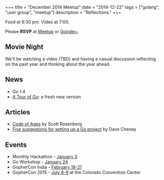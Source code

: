 +++
title = "December 2014 Meetup"
date = "2014-12-22"
tags = ["golang", "user group", "meetup"]
description = "Reflections."
+++

Food at 6:30 pm. Video at 7:00.

Please **RSVP** at [Meetup](http://www.meetup.com/startupedmonton/events/qfwsfhysqbdc/) or [Google+](https://plus.google.com/events/cnomfksnte82t36o2pekscrtee8?authkey=CPu6pY-HvPD3cQ).

## Movie Night

We'll be watching a video (TBD) and having a casual discussion reflecting on the past year and thinking about the year ahead.

## News

* Go 1.4
* [A Tour of Go](http://tour.golang.org/welcome/1): a fresh new version

## Articles

* [Code of Ages](https://medium.com/backchannel/my-computer-language-is-better-than-yours-58d9c9523644) by Scott Rosenberg
* [Five suggestions for setting up a Go project](http://dave.cheney.net/2014/12/01/five-suggestions-for-setting-up-a-go-project) by Dave Cheney

## Events

* Monthly Hackathon - [January 3](http://www.meetup.com/startupedmonton/events/211384642/)
* Go Workshop - [January 24](/workshop)
* GopherCon India - [February 19-21](http://www.gophercon.in/)
* GopherCon 2015 - [July 8-9](http://blog.gopheracademy.com/birthday-bash-2014/go-turns-5/) at the Colorado Convention Center
